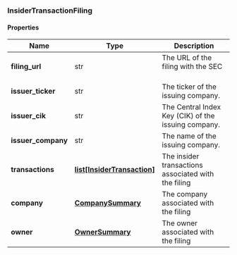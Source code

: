 

[//]: # (CLASS:InsiderTransactionFiling)

[//]: # (KIND:object)

### InsiderTransactionFiling

#### Properties

[//]: # (START_DEFINITION)

Name | Type | Description
------------ | ------------- | -------------
**filing_url** | str | The URL of the filing with the SEC &nbsp;
**issuer_ticker** | str | The ticker of the issuing company. &nbsp;
**issuer_cik** | str | The Central Index Key (CIK) of the issuing company. &nbsp;
**issuer_company** | str | The name of the issuing company. &nbsp;
**transactions** | [**list[InsiderTransaction]**](InsiderTransaction.md) | The insider transactions associated with the filing &nbsp;
**company** | [**CompanySummary**](CompanySummary.md) | The company associated with the filing &nbsp;
**owner** | [**OwnerSummary**](OwnerSummary.md) | The owner associated with the filing &nbsp;

[//]: # (END_DEFINITION)


[//]: # (CONTAINED_CLASS:InsiderTransaction)


[//]: # (CONTAINED_CLASS:CompanySummary)


[//]: # (CONTAINED_CLASS:OwnerSummary)



